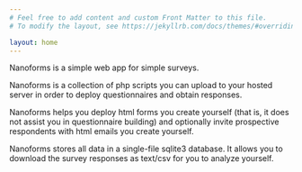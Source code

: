```yaml
---
# Feel free to add content and custom Front Matter to this file.
# To modify the layout, see https://jekyllrb.com/docs/themes/#overriding-theme-defaults

layout: home
---
```


Nanoforms is a simple web app for simple surveys.

Nanoforms is a collection of php scripts you can upload to your hosted server in order to deploy questionnaires and obtain responses.

Nanoforms helps you deploy html forms you create yourself (that is, it does not assist you in questionnaire building) and optionally invite prospective respondents with html emails you create yourself.

Nanoforms stores all data in a single-file sqlite3 database. It allows you to download the survey responses as text/csv for you to analyze yourself.
